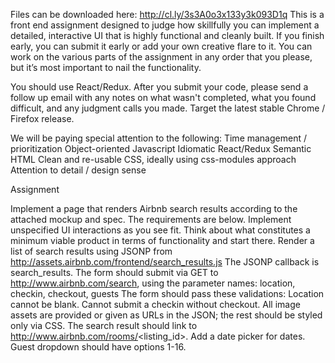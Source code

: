 Files can be downloaded here: http://cl.ly/3s3A0o3x133y3k093D1q
This is a front end assignment designed to judge how skillfully you can implement a detailed, interactive UI that is highly functional and cleanly built. If you finish early, you can submit it early or add your own creative flare to it. You can work on the various parts of the assignment in any order that you please, but it’s most important to nail the functionality.

You should use React/Redux. After you submit your code, please send a follow up email with any notes on what wasn't completed, what you found difficult, and any judgment calls you made.  Target the latest stable Chrome / Firefox release.

We will be paying special attention to the following:
Time management / prioritization
Object-oriented Javascript
Idiomatic React/Redux
Semantic HTML
Clean and re-usable CSS, ideally using css-modules approach 
Attention to detail / design sense

Assignment

Implement a page that renders Airbnb search results according to the attached mockup and spec. The requirements are below. Implement unspecified UI interactions as you see fit.  Think about what constitutes a minimum viable product in terms of functionality and start there.
Render a list of search results using JSONP from http://assets.airbnb.com/frontend/search_results.js The JSONP callback is search_results.
The form should submit via GET to http://www.airbnb.com/search, using the parameter names: location, checkin, checkout, guests
The form should pass these validations:
Location cannot be blank.
Cannot submit a checkin without checkout.
All image assets are provided or given as URLs in the JSON; the rest should be styled only via CSS.
The search result should link to http://www.airbnb.com/rooms/<listing_id>.
Add a date picker for dates.
Guest dropdown should have options 1-16.
